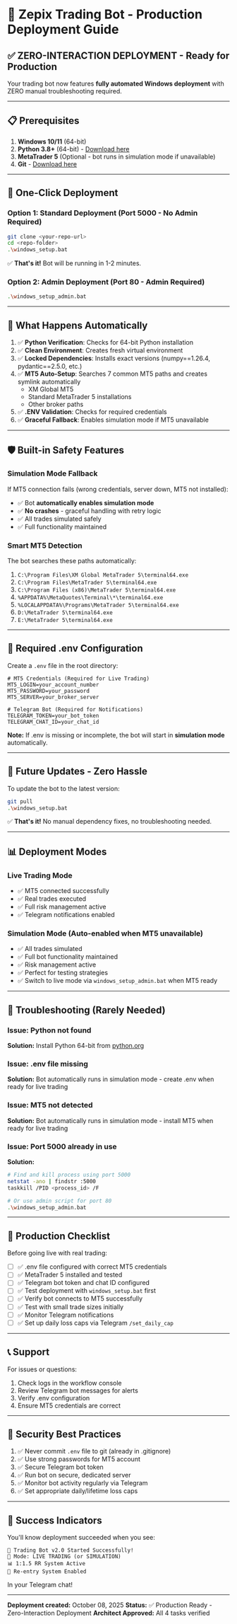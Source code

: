 # 🚀 Zepix Trading Bot - Production Deployment Guide

## ✅ **ZERO-INTERACTION DEPLOYMENT - Ready for Production**

Your trading bot now features **fully automated Windows deployment** with ZERO manual troubleshooting required.

---

## 📋 **Prerequisites**

1. **Windows 10/11** (64-bit)
2. **Python 3.8+** (64-bit) - [Download here](https://www.python.org/downloads/)
3. **MetaTrader 5** (Optional - bot runs in simulation mode if unavailable)
4. **Git** - [Download here](https://git-scm.com/downloads)

---

## 🎯 **One-Click Deployment**

### **Option 1: Standard Deployment (Port 5000 - No Admin Required)**

```bash
git clone <your-repo-url>
cd <repo-folder>
.\windows_setup.bat
```

✅ **That's it!** Bot will be running in 1-2 minutes.

### **Option 2: Admin Deployment (Port 80 - Admin Required)**

```bash
.\windows_setup_admin.bat
```

---

## 🔧 **What Happens Automatically**

1. ✅ **Python Verification**: Checks for 64-bit Python installation
2. ✅ **Clean Environment**: Creates fresh virtual environment
3. ✅ **Locked Dependencies**: Installs exact versions (numpy==1.26.4, pydantic==2.5.0, etc.)
4. ✅ **MT5 Auto-Setup**: Searches 7 common MT5 paths and creates symlink automatically
   - XM Global MT5
   - Standard MetaTrader 5 installations
   - Other broker paths
5. ✅ **.ENV Validation**: Checks for required credentials
6. ✅ **Graceful Fallback**: Enables simulation mode if MT5 unavailable

---

## 🛡️ **Built-in Safety Features**

### **Simulation Mode Fallback**
If MT5 connection fails (wrong credentials, server down, MT5 not installed):
- ✅ Bot **automatically enables simulation mode**
- ✅ **No crashes** - graceful handling with retry logic
- ✅ All trades simulated safely
- ✅ Full functionality maintained

### **Smart MT5 Detection**
The bot searches these paths automatically:
1. `C:\Program Files\XM Global MetaTrader 5\terminal64.exe`
2. `C:\Program Files\MetaTrader 5\terminal64.exe`
3. `C:\Program Files (x86)\MetaTrader 5\terminal64.exe`
4. `%APPDATA%\MetaQuotes\Terminal\*\terminal64.exe`
5. `%LOCALAPPDATA%\Programs\MetaTrader 5\terminal64.exe`
6. `D:\MetaTrader 5\terminal64.exe`
7. `E:\MetaTrader 5\terminal64.exe`

---

## 📝 **Required .env Configuration**

Create a `.env` file in the root directory:

```env
# MT5 Credentials (Required for Live Trading)
MT5_LOGIN=your_account_number
MT5_PASSWORD=your_password
MT5_SERVER=your_broker_server

# Telegram Bot (Required for Notifications)
TELEGRAM_TOKEN=your_bot_token
TELEGRAM_CHAT_ID=your_chat_id
```

**Note:** If .env is missing or incomplete, the bot will start in **simulation mode** automatically.

---

## 🔄 **Future Updates - Zero Hassle**

To update the bot to the latest version:

```bash
git pull
.\windows_setup.bat
```

✅ **That's it!** No manual dependency fixes, no troubleshooting needed.

---

## 📊 **Deployment Modes**

### **Live Trading Mode**
- ✅ MT5 connected successfully
- ✅ Real trades executed
- ✅ Full risk management active
- ✅ Telegram notifications enabled

### **Simulation Mode** (Auto-enabled when MT5 unavailable)
- ✅ All trades simulated
- ✅ Full bot functionality maintained
- ✅ Risk management active
- ✅ Perfect for testing strategies
- ✅ Switch to live mode via `windows_setup_admin.bat` when MT5 ready

---

## 🐛 **Troubleshooting** (Rarely Needed)

### **Issue: Python not found**
**Solution:** Install Python 64-bit from [python.org](https://www.python.org/downloads/)

### **Issue: .env file missing**
**Solution:** Bot automatically runs in simulation mode - create .env when ready for live trading

### **Issue: MT5 not detected**
**Solution:** Bot automatically runs in simulation mode - install MT5 when ready for live trading

### **Issue: Port 5000 already in use**
**Solution:** 
```bash
# Find and kill process using port 5000
netstat -ano | findstr :5000
taskkill /PID <process_id> /F

# Or use admin script for port 80
.\windows_setup_admin.bat
```

---

## 🎯 **Production Checklist**

Before going live with real trading:

- [ ] ✅ .env file configured with correct MT5 credentials
- [ ] ✅ MetaTrader 5 installed and tested
- [ ] ✅ Telegram bot token and chat ID configured
- [ ] ✅ Test deployment with `windows_setup.bat` first
- [ ] ✅ Verify bot connects to MT5 successfully
- [ ] ✅ Test with small trade sizes initially
- [ ] ✅ Monitor Telegram notifications
- [ ] ✅ Set up daily loss caps via Telegram `/set_daily_cap`

---

## 📞 **Support**

For issues or questions:
1. Check logs in the workflow console
2. Review Telegram bot messages for alerts
3. Verify .env configuration
4. Ensure MT5 credentials are correct

---

## 🔐 **Security Best Practices**

1. ✅ Never commit `.env` file to git (already in .gitignore)
2. ✅ Use strong passwords for MT5 account
3. ✅ Secure Telegram bot token
4. ✅ Run bot on secure, dedicated server
5. ✅ Monitor bot activity regularly via Telegram
6. ✅ Set appropriate daily/lifetime loss caps

---

## 🎉 **Success Indicators**

You'll know deployment succeeded when you see:

```
🤖 Trading Bot v2.0 Started Successfully!
🔧 Mode: LIVE TRADING (or SIMULATION)
📊 1:1.5 RR System Active
🔄 Re-entry System Enabled
```

In your Telegram chat!

---

**Deployment created:** October 08, 2025
**Status:** ✅ Production Ready - Zero-Interaction Deployment
**Architect Approved:** All 4 tasks verified
